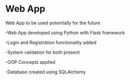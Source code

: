 # Web App
Web App to be used potentially for the future

-Web App developed using Python with Flask framework

-Login and Registration functionality added

-System validation for both present

-OOP Concepts applied

-Database created using SQLAlchemy
